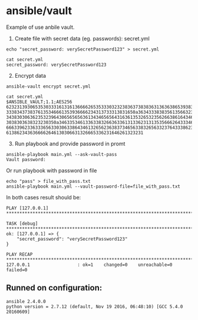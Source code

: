 # ansible/vault

Example of use anbile vault.

1. Create file with secret data (eg. passwords): secret.yml
```
echo "secret_password: verySecretPassword123" > secret.yml

cat secret.yml
secret_password: verySecretPassword123
```
2. Encrypt data
```
ansible-vault encrypt secret.yml

cat secret.yml
$ANSIBLE_VAULT;1.1;AES256
62323139306535303331613161366662653533303232383637383836313636386539383139393837
3338343738376135346661353936666234313733313831650a363433383835613566323632366434
34383030636235323964306565656361343465656431636135326532356266386164346236653233
3038303638323230350a346335346133633832663633613133623131353566626433346137613164
66633962336333656330306338643461326562363837346563383265633237643338623430633837
6138623436366662646130306631326665336231646261323231
```

3. Run playbook and provide password in promt
```
ansible-playbook main.yml --ask-vault-pass
Vault password:

```
Or run playbook with password in file
```
echo "pass" > file_with_pass.txt
ansible-playbook main.yml --vault-password-file=file_with_pass.txt
```

In both cases result should be:
```
PLAY [127.0.0.1] ****************************************************************************************************************************************************************************************************************************

TASK [debug] ********************************************************************************************************************************************************************************************************************************
ok: [127.0.0.1] => {
    "secret_password": "verySecretPassword123"
}

PLAY RECAP **********************************************************************************************************************************************************************************************************************************
127.0.0.1                  : ok=1    changed=0    unreachable=0    failed=0
```

## Runned on configuration:
```
ansible 2.4.0.0
python version = 2.7.12 (default, Nov 19 2016, 06:48:10) [GCC 5.4.0 20160609]
```